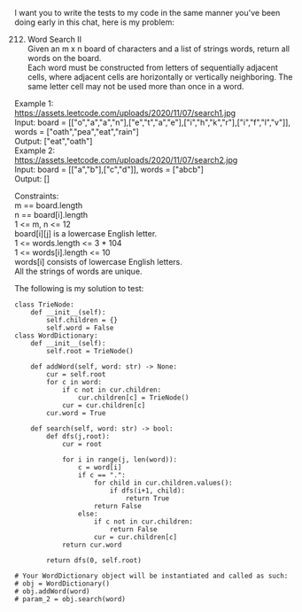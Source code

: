 I want you to write the tests to my code in the same manner you've been doing early in this chat, here is my problem:

  212. Word Search II  
  Given an m x n board of characters and a list of strings words, return all words on the board.  
  Each word must be constructed from letters of sequentially adjacent cells, where adjacent cells are horizontally or vertically neighboring. The same letter cell may not be used more than once in a word.  
     
  Example 1:  
  https://assets.leetcode.com/uploads/2020/11/07/search1.jpg  
  Input: board = [["o","a","a","n"],["e","t","a","e"],["i","h","k","r"],["i","f","l","v"]], words = ["oath","pea","eat","rain"]  
  Output: ["eat","oath"]  
  Example 2:  
  https://assets.leetcode.com/uploads/2020/11/07/search2.jpg  
  Input: board = [["a","b"],["c","d"]], words = ["abcb"]  
  Output: []  
     
  Constraints:  
  	m == board.length  
  	n == board[i].length  
  	1 <= m, n <= 12  
  	board[i][j] is a lowercase English letter.  
  	1 <= words.length <= 3 * 104  
  	1 <= words[i].length <= 10  
  	words[i] consists of lowercase English letters.  
  	All the strings of words are unique.  

The following is my solution to test:
```
class TrieNode:
    def __init__(self):
        self.children = {}
        self.word = False
class WordDictionary:
    def __init__(self):
        self.root = TrieNode()
        
    def addWord(self, word: str) -> None:
        cur = self.root
        for c in word:
            if c not in cur.children:
                cur.children[c] = TrieNode()
            cur = cur.children[c]
        cur.word = True
        
    def search(self, word: str) -> bool:
        def dfs(j,root):
            cur = root

            for i in range(j, len(word)):
                c = word[i]
                if c == ".":
                    for child in cur.children.values():
                        if dfs(i+1, child):
                            return True
                    return False
                else: 
                    if c not in cur.children:
                        return False
                    cur = cur.children[c]
            return cur.word
        
        return dfs(0, self.root)

# Your WordDictionary object will be instantiated and called as such:
# obj = WordDictionary()
# obj.addWord(word)
# param_2 = obj.search(word)
```
